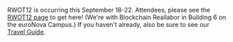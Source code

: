 RWOT12 is occurring this September 18-22. Attendees, please see the [RWOT12 page](/events/rwot12/) to get here! (We're with Blockchain Reallabor in Building 6 on the euroNova Campus.) If you haven't already, also be sure to see our [Travel Guide](https://www.weboftrust.info/events/rwot12/travel/).
